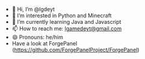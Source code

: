 - 👋 Hi, I’m @lgdeyt
- 👀 I’m interested in Python and Minecraft
- 🌱 I’m currently learning Java and Javascript
- 📫 How to reach me: lgamedeyt@gmail.com
- 😄 Pronouns: he/him
- Have a look at ForgePanel (https://github.com/ForgePanelProject/ForgePanel)
